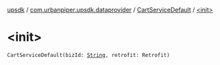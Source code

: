 [upsdk](../../index.md) / [com.urbanpiper.upsdk.dataprovider](../index.md) / [CartServiceDefault](index.md) / [&lt;init&gt;](./-init-.md)

# &lt;init&gt;

`CartServiceDefault(bizId: `[`String`](https://kotlinlang.org/api/latest/jvm/stdlib/kotlin/-string/index.html)`, retrofit: Retrofit)`
